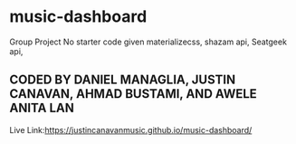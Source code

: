 # music-dashboard
Group Project
No starter code given
materializecss, shazam api, Seatgeek api,
## CODED BY DANIEL MANAGLIA, JUSTIN CANAVAN, AHMAD BUSTAMI, AND AWELE ANITA LAN ##
Live Link:https://justincanavanmusic.github.io/music-dashboard/
